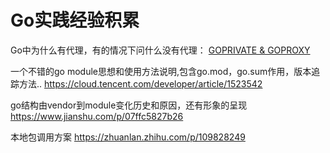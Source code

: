 # Go实践经验积累

Go中为什么有代理，有的情况下问什么没有代理：
[GOPRIVATE & GOPROXY](https://jfrog.com/blog/why-goproxy-matters-and-which-to-pick/)

一个不错的go module思想和使用方法说明,包含go.mod，go.sum作用，版本追踪方法..
https://cloud.tencent.com/developer/article/1523542

go结构由vendor到module变化历史和原因，还有形象的呈现
https://www.jianshu.com/p/07ffc5827b26

本地包调用方案
https://zhuanlan.zhihu.com/p/109828249